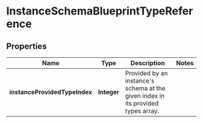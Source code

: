 

# InstanceSchemaBlueprintTypeReference


## Properties

| Name | Type | Description | Notes |
|------------ | ------------- | ------------- | -------------|
|**instanceProvidedTypeIndex** | **Integer** | Provided by an instance&#39;s schema at the given index in its provided types array. |  |




